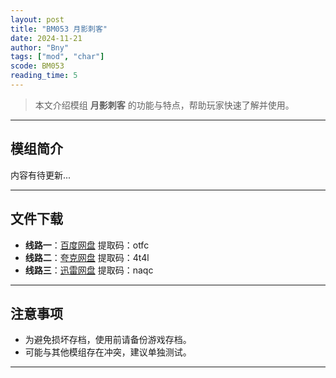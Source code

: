 ```yaml
---
layout: post
title: "BM053 月影刺客"
date: 2024-11-21
author: "Bny"
tags: ["mod", "char"]
scode: BM053
reading_time: 5
---
```


> 本文介绍模组 **月影刺客** 的功能与特点，帮助玩家快速了解并使用。

---

## 模组简介

内容有待更新...

---


## 文件下载
- **线路一**：[百度网盘](https://pan.baidu.com/s/11McT3CivaceqXL2a1HoGTw?pwd=otfc)  提取码：otfc  
- **线路二**：[夸克网盘](https://pan.quark.cn/s/dc59c8014b6a?pwd=4t4l)  提取码：4t4l  
- **线路三**：[迅雷网盘](https://pan.xunlei.com/s/VOCCbas4T6HEhQNKwFrSCuQWA1?pwd=naqc)  提取码：naqc  

---

## 注意事项
- 为避免损坏存档，使用前请备份游戏存档。
- 可能与其他模组存在冲突，建议单独测试。

---


